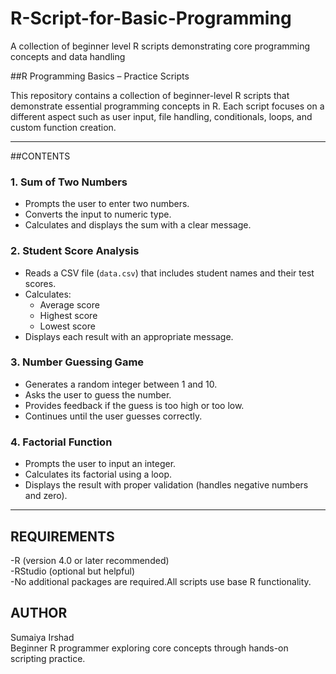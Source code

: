 # R-Script-for-Basic-Programming
A collection of beginner level R scripts demonstrating core programming concepts and data handling

##R Programming Basics – Practice Scripts

This repository contains a collection of beginner-level R scripts that demonstrate essential programming concepts in R. Each script focuses on a different aspect such as user input, file handling, conditionals, loops, and custom function creation.

---

##CONTENTS

### 1. **Sum of Two Numbers**
- Prompts the user to enter two numbers.
- Converts the input to numeric type.
- Calculates and displays the sum with a clear message.

### 2. **Student Score Analysis**
- Reads a CSV file (`data.csv`) that includes student names and their test scores.
- Calculates:
  - Average score
  - Highest score
  - Lowest score
- Displays each result with an appropriate message.

### 3. **Number Guessing Game**
- Generates a random integer between 1 and 10.
- Asks the user to guess the number.
- Provides feedback if the guess is too high or too low.
- Continues until the user guesses correctly.

### 4. **Factorial Function**
- Prompts the user to input an integer.
- Calculates its factorial using a loop.
- Displays the result with proper validation (handles negative numbers and zero).

---

## REQUIREMENTS
-R (version 4.0 or later recommended)  
-RStudio (optional but helpful)  
-No additional packages are required.All scripts use base R functionality.

## AUTHOR  
Sumaiya Irshad  
Beginner R programmer exploring core concepts through hands-on scripting practice.





